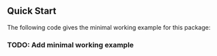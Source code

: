 ## Quick Start

The following code gives the minimal working example for this package:


### TODO: Add minimal working example